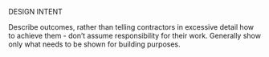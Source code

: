 DESIGN INTENT

Describe outcomes, rather than telling contractors in excessive detail how to achieve them - don’t assume responsibility for their work. Generally show only what needs to be shown for building purposes.
